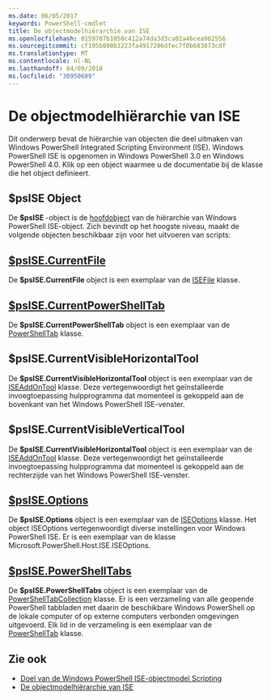 ```yaml
---
ms.date: 06/05/2017
keywords: PowerShell-cmdlet
title: De objectmodelhiërarchie van ISE
ms.openlocfilehash: 0159707b1050c412a74da3d3ca02a46cea982556
ms.sourcegitcommit: cf195b090b3223fa4917206dfec7f0b603873cdf
ms.translationtype: MT
ms.contentlocale: nl-NL
ms.lasthandoff: 04/09/2018
ms.locfileid: "30950689"
---
```

# <a name="the-ise-object-model-hierarchy"></a>De objectmodelhiërarchie van ISE

Dit onderwerp bevat de hiërarchie van objecten die deel uitmaken van Windows PowerShell Integrated Scripting Environment (ISE).
Windows PowerShell ISE is opgenomen in Windows PowerShell 3.0 en Windows PowerShell 4.0.
Klik op een object waarmee u de documentatie bij de klasse die het object definieert.

## <a name="psise-object"></a>$psISE Object

De **$psISE** -object is de [hoofdobject](The-ObjectModelRoot-Object.md) van de hiërarchie van Windows PowerShell ISE-object.
Zich bevindt op het hoogste niveau, maakt de volgende objecten beschikbaar zijn voor het uitvoeren van scripts:

## <a name="psisecurrentfilethe-isefile-objectmd"></a>[$psISE.CurrentFile](The-ISEFile-Object.md)

De **$psISE.CurrentFile** object is een exemplaar van de [ISEFile](The-ISEFile-Object.md) klasse.

## <a name="psisecurrentpowershelltabthe-powershelltab-objectmd"></a>[$psISE.CurrentPowerShellTab](The-PowerShellTab-Object.md)

De **$psISE.CurrentPowerShellTab** object is een exemplaar van de [PowerShellTab](The-PowerShellTab-Object.md) klasse.

## <a name="psisecurrentvisiblehorizontaltool"></a>$psISE.CurrentVisibleHorizontalTool

De **$psISE.CurrentVisibleHorizontalTool** object is een exemplaar van de [ISEAddOnTool](The-ISEAddOnTool-Object.md) klasse.
Deze vertegenwoordigt het geïnstalleerde invoegtoepassing hulpprogramma dat momenteel is gekoppeld aan de bovenkant van het Windows PowerShell ISE-venster.

## <a name="psisecurrentvisibleverticaltool"></a>$psISE.CurrentVisibleVerticalTool

De **$psISE.CurrentVisibleHorizontalTool** object is een exemplaar van de [ISEAddOnTool](The-ISEAddOnTool-Object.md) klasse.
Deze vertegenwoordigt het geïnstalleerde invoegtoepassing hulpprogramma dat momenteel is gekoppeld aan de rechterzijde van het Windows PowerShell ISE-venster.

## <a name="psiseoptionsthe-iseoptions-objectmd"></a>[$psISE.Options](The-ISEOptions-Object.md)

De **$psISE.Options** object is een exemplaar van de [ISEOptions](The-ISEOptions-Object.md) klasse.
Het object ISEOptions vertegenwoordigt diverse instellingen voor Windows PowerShell ISE.
Er is een exemplaar van de klasse Microsoft.PowerShell.Host.ISE.ISEOptions.

## <a name="psisepowershelltabsthe-powershelltabcollection-objectmd"></a>[$psISE.PowerShellTabs](The-PowerShellTabCollection-Object.md)

De **$psISE.PowerShellTabs** object is een exemplaar van de [PowerShellTabCollection](The-PowerShellTabCollection-Object.md) klasse.
Er is een verzameling van alle geopende PowerShell tabbladen met daarin de beschikbare Windows PowerShell op de lokale computer of op externe computers verbonden omgevingen uitgevoerd.
Elk lid in de verzameling is een exemplaar van de [PowerShellTab](The-PowerShellTab-Object.md) klasse.

## <a name="see-also"></a>Zie ook

- [Doel van de Windows PowerShell ISE-objectmodel Scripting](Purpose-of-the-Windows-PowerShell-ISE-Scripting-Object-Model.md)
- [De objectmodelhiërarchie van ISE](The-ISE-Object-Model-Hierarchy.md)